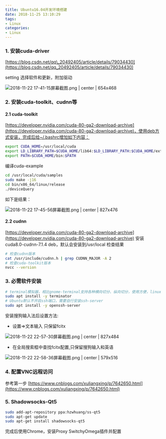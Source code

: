 ```yaml
---
title: Ubuntu16.04开发环境搭建
date: 2018-11-25 13:10:29
tags: 
- Linux
categories:
- Linux
---
```



### 1. 安装cuda-driver

[https://blog.csdn.net/qq\_20492405/article/details/79034430](https://blog.csdn.net/qq_20492405/article/details/79034430)

setting 选择软件和更新，附加驱动


![2018-11-22 17-41-15屏幕截图.png | center | 654x468](https://s1.ax1x.com/2018/11/25/FkHHZd.png "")


### 2. 安装cuda-toolkit、cudnn等


#### 2.1 cuda-toolkit 
[https://developer.nvidia.com/cuda-80-ga2-download-archive](https://developer.nvidia.com/cuda-80-ga2-download-archive)，使用deb方式安装，完成后给~/.bashrc增加如下内容：

```bash
export CUDA_HOME=/usr/local/cuda
export LD_LIBRARY_PATH=$CUDA_HOME/lib64:$LD_LIBRARY_PATH:$CUDA_HOME/extras/CUPTI/lib64
export PATH=$CUDA_HOME/bin:$PATH
```

编译cuda-example

```bash
cd /usr/local/cuda/samples
sudo make -j16
cd bin/x86_64/linux/release
./deviceQuery
```

如下是结果：


![2018-11-22 17-45-56屏幕截图.png | center | 827x476](https://s1.ax1x.com/2018/11/25/FkbPds.png "")



#### 2.2 cudnn
[https://developer.nvidia.com/cuda-80-ga2-download-archive](https://developer.nvidia.com/cuda-80-ga2-download-archive)
安装cuda8.0-cudnn-7.1.4 deb，默认会安装到/usr/local
检查结果
```bash
# 检查cudnn版本
cat /usr/include/cudnn.h | grep CUDNN_MAJOR -A 2
# 检查cuda-toolkit版本
nvcc --version
```


### 3. 必需软件安装
```bash
# terminal模拟器，相比gnome-terminal支持各种横向切分、纵向切分，使用方便，linux版本的"iTerm"
sudo apt install -y terminator
# Ubuntu默认不开启ssh端口，需要自行安装ssh-server
sudo apt install -y openssh-server
```
安装搜狗输入法后设置方法:
* 设置=>文本输入 只保留fcitx


![2018-11-22 22-57-30屏幕截图.png | center | 827x484](https://s1.ax1x.com/2018/11/25/FkbWwj.png "")

* 在全局搜索框中查找fcitx配置,只保留搜狗输入和英语


![2018-11-22 22-58-36屏幕截图.png | center | 579x516](https://s1.ax1x.com/2018/11/25/FkbRmQ.png "")


### 4. 配置VNC远程访问
参考第一步 [https://www.cnblogs.com/xuliangxing/p/7642650.html](https://www.cnblogs.com/xuliangxing/p/7642650.html)

### 5. Shadowsocks-Qt5

```bash
sudo add-apt-repository ppa:hzwhuang/ss-qt5
sudo apt-get update
sudo apt-get install shadowsocks-qt5
```

完成后使用Chrome，安装Proxy SwitchyOmega插件并配置

